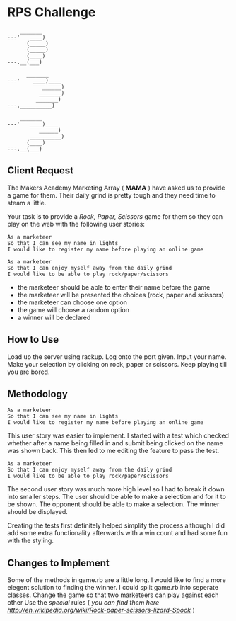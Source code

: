# RPS Challenge
```
    _______
---'   ____)
      (_____)
      (_____)
      (____)
---.__(___)

 ```

```
      _______
---'    ____)____
           ______)
          _______)
         _______)
---.__________)
```

```
    _______
---'   ____)____
          ______)
       __________)
      (____)
---.__(___)
```

## Client Request

The Makers Academy Marketing Array ( **MAMA** ) have asked us to provide a game for them. Their daily grind is pretty tough and they need time to steam a little.

Your task is to provide a _Rock, Paper, Scissors_ game for them so they can play on the web with the following user stories:

```
As a marketeer
So that I can see my name in lights
I would like to register my name before playing an online game

As a marketeer
So that I can enjoy myself away from the daily grind
I would like to be able to play rock/paper/scissors
```

- the marketeer should be able to enter their name before the game
- the marketeer will be presented the choices (rock, paper and scissors)
- the marketeer can choose one option
- the game will choose a random option
- a winner will be declared

## How to Use
Load up the server using rackup.
Log onto the port given.
Input your name.
Make your selection by clicking on rock, paper or scissors.
Keep playing till you are bored.

## Methodology
```
As a marketeer
So that I can see my name in lights
I would like to register my name before playing an online game
```
This user story was easier to implement. I started with a test which checked whether after a name being filled in and submit being clicked on the name was shown back. This then led to me editing the feature to pass the test.

```
As a marketeer
So that I can enjoy myself away from the daily grind
I would like to be able to play rock/paper/scissors
```
The second user story was much more high level so I had to break it down into smaller steps.
The user should be able to make a selection and for it to be shown.
The opponent should be able to make a selection.
The winner should be displayed.

Creating the tests first definitely helped simplify the process although I did add some extra functionality afterwards with a win count and had some fun with the styling.

## Changes to Implement
Some of the methods in game.rb are a little long. I would like to find a more elegent solution to finding the winner.
I could split game.rb into seperate classes.
Change the game so that two marketeers can play against each other
Use the _special_ rules ( _you can find them here http://en.wikipedia.org/wiki/Rock-paper-scissors-lizard-Spock_ )




